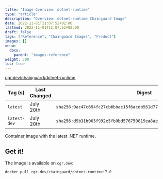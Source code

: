 ```yaml
---
title: "Image Overview: dotnet-runtime"
type: "article"
description: "Overview: dotnet-runtime Chainguard Image"
date: 2022-11-01T11:07:52+02:00
lastmod: 2022-11-01T11:07:52+02:00
draft: false
tags: ["Reference", "Chainguard Images", "Product"]
images: []
menu:
  docs:
    parent: "images-reference"
weight: 500
toc: true
---
```


[cgr.dev/chainguard/dotnet-runtime](https://github.com/chainguard-images/images/tree/main/images/dotnet-runtime)

| Tag (s)       | Last Changed | Digest                                                                    |
|---------------|--------------|---------------------------------------------------------------------------|
|  `latest`     | July 20th    | `sha256:9ac47c694fc27cb6bbac15f6acdb561d776e73b716ac36414168edefcfe2b86d` |
|  `latest-dev` | July 20th    | `sha256:d9b31b905f992e5fb0bd576759819ea8aefc7f32dd2c4a1b4ad99e82d0f95285` |



Container image with the latest .NET runtime.

## Get it!

The image is available on `cgr.dev`:

    docker pull cgr.dev/chainguard/dotnet-runtime:7.0

